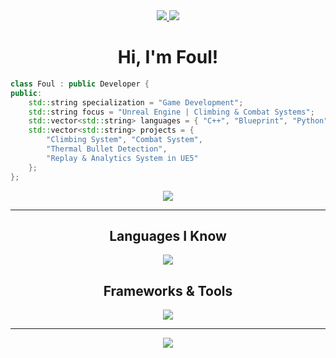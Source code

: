 <div align="center">
    <a href="https://github.com/YashKhare143">
        <img src="https://img.shields.io/github/followers/YashKhare143?logo=github&style=for-the-badge&logoColor=white&labelColor=181825&color=f5c2e7" />
    </a>
    <a href="https://github.com/YashKhare143">
        <img src="https://hits.sh/github.com/YashKhare143/hits.svg?color=f9e2af&labelColor=181825&style=for-the-badge" />
    </a>
    <h1>Hi, I'm Foul!</h1>
</div>

```cpp
class Foul : public Developer {
public:
    std::string specialization = "Game Development";
    std::string focus = "Unreal Engine | Climbing & Combat Systems";
    std::vector<std::string> languages = { "C++", "Blueprint", "Python", "JavaScript", "Verse" };
    std::vector<std::string> projects = {
        "Climbing System", "Combat System", 
        "Thermal Bullet Detection", 
        "Replay & Analytics System in UE5"
    };
};
```

<div align="center">
    <a href="https://www.youtube.com/@yashkhare">
        <img src="https://img.shields.io/static/v1?label=YouTube&message=Subscrube&logo=youtube&style=for-the-badge&logoColor=white&labelColor=181825&color=a6e3a1" />
    </a>
</div>

---

<div align="center">
    <h2>Languages I Know</h2>
    <a href="https://skillicons.dev">
        <img src="https://skillicons.dev/icons?i=cpp,py,js,html,css,typescrip,verset&theme=dark&perline=6" />
    </a>
    <h2>Frameworks & Tools</h2>
    <a href="https://skillicons.dev">
        <img src="https://skillicons.dev/icons?i=unreal,unity,nodejs,git,vscode&theme=dark&perline=6" />
    </a>
</div>

---

<div align="center">
    <img src="https://github-readme-stats.vercel.app/api?username=YashKhare143&show_icons=true&hide_border=true&bg_color=181825&text_color=cdd6f4&icon_color=f5c2e7&hide_title=true&include_all_commits=true&count_private=true&border_radius=8" />
</div>
